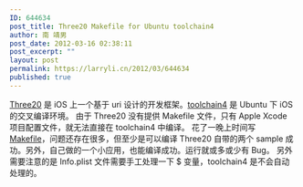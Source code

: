 ```yaml
---
ID: 644634
post_title: Three20 Makefile for Ubuntu toolchain4
author: 南 靖男
post_date: 2012-03-16 02:38:11
post_excerpt: ""
layout: post
permalink: https://larryli.cn/2012/03/644634
published: true
---
```

<a href="https://github.com/facebook/three20" title="Three20">Three20</a> 是 iOS 上一个基于 uri 设计的开发框架。<a href="https://github.com/javacom/toolchain4" title="toolchain4">toolchain4</a> 是 Ubuntu 下 iOS 的交叉编译环境。
由于 Three20 没有提供 Makefile 文件，只有 Apple Xcode 项目配置文件，就无法直接在 toolchain4 中编译。
花了一晚上时间写 <a href="/download/Three20.toolchain4.Makefile.tar.bz2" title="Three20.toolchain4.Makefile.tar.bz2">Makefile</a>，问题还存在很多，但至少是可以编译 Three20 自带的两个 sample 成功。另外，自己做的一个小应用，也能编译成功。运行就或多或少有 Bug。
另外需要注意的是 Info.plist 文件需要手工处理一下 $ 变量，toolchain4 是不会自动处理的。